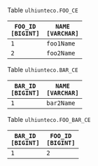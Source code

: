 Table <code>ulhiunteco.FOO_CE</code><table><thead><tr><th><code>FOO_ID [BIGINT]</code></th><th><code>NAME [VARCHAR]</code></th></tr></thead><tbody><tr><td><code>1</code></td><td><code>foo1Name</code></td></tr><tr><td><code>2</code></td><td><code>foo2Name</code></td></tr></tbody></table>
Table <code>ulhiunteco.BAR_CE</code><table><thead><tr><th><code>BAR_ID [BIGINT]</code></th><th><code>NAME [VARCHAR]</code></th></tr></thead><tbody><tr><td><code>1</code></td><td><code>bar2Name</code></td></tr></tbody></table>
Table <code>ulhiunteco.FOO_BAR_CE</code><table><thead><tr><th><code>BAR_ID [BIGINT]</code></th><th><code>FOO_ID [BIGINT]</code></th></tr></thead><tbody><tr><td><code>1</code></td><td><code>2</code></td></tr></tbody></table>
